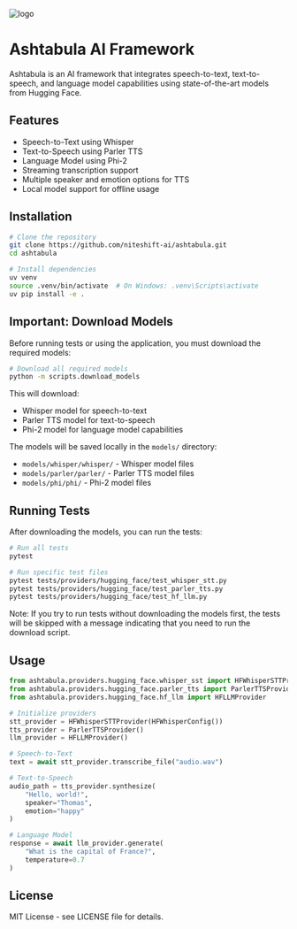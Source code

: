 ![logo](https://github.com/user-attachments/assets/f98ef082-8d07-4c0f-99a1-578e1c091437)
# Ashtabula AI Framework

Ashtabula is an AI framework that integrates speech-to-text, text-to-speech, and language model capabilities using state-of-the-art models from Hugging Face.

## Features

- Speech-to-Text using Whisper
- Text-to-Speech using Parler TTS
- Language Model using Phi-2
- Streaming transcription support
- Multiple speaker and emotion options for TTS
- Local model support for offline usage

## Installation

```bash
# Clone the repository
git clone https://github.com/niteshift-ai/ashtabula.git
cd ashtabula

# Install dependencies
uv venv
source .venv/bin/activate  # On Windows: .venv\Scripts\activate
uv pip install -e .
```

## Important: Download Models

Before running tests or using the application, you must download the required models:

```bash
# Download all required models
python -m scripts.download_models
```

This will download:
- Whisper model for speech-to-text
- Parler TTS model for text-to-speech
- Phi-2 model for language model capabilities

The models will be saved locally in the `models/` directory:
- `models/whisper/whisper/` - Whisper model files
- `models/parler/parler/` - Parler TTS model files
- `models/phi/phi/` - Phi-2 model files

## Running Tests

After downloading the models, you can run the tests:

```bash
# Run all tests
pytest

# Run specific test files
pytest tests/providers/hugging_face/test_whisper_stt.py
pytest tests/providers/hugging_face/test_parler_tts.py
pytest tests/providers/hugging_face/test_hf_llm.py
```

Note: If you try to run tests without downloading the models first, the tests will be skipped with a message indicating that you need to run the download script.

## Usage

```python
from ashtabula.providers.hugging_face.whisper_sst import HFWhisperSTTProvider, HFWhisperConfig
from ashtabula.providers.hugging_face.parler_tts import ParlerTTSProvider
from ashtabula.providers.hugging_face.hf_llm import HFLLMProvider

# Initialize providers
stt_provider = HFWhisperSTTProvider(HFWhisperConfig())
tts_provider = ParlerTTSProvider()
llm_provider = HFLLMProvider()

# Speech-to-Text
text = await stt_provider.transcribe_file("audio.wav")

# Text-to-Speech
audio_path = tts_provider.synthesize(
    "Hello, world!",
    speaker="Thomas",
    emotion="happy"
)

# Language Model
response = await llm_provider.generate(
    "What is the capital of France?",
    temperature=0.7
)
```

## License

MIT License - see LICENSE file for details.

